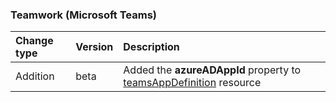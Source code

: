 ### Teamwork (Microsoft Teams)

| **Change type** | **Version** | **Description** |
|:---|:---|:---|
|Addition|beta|Added the **azureADAppId** property to [teamsAppDefinition](/graph/api/resources/teamsAppDefinition?view=graph-rest-beta) resource|
